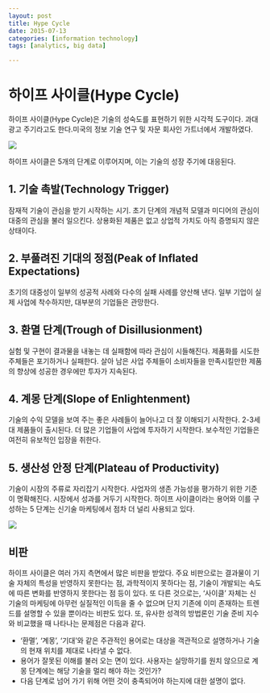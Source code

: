 ```yaml
---
layout: post
title: Hype Cycle
date: 2015-07-13
categories: [information technology]
tags: [analytics, big data]

---
```


# 하이프 사이클(Hype Cycle)

하이프 사이클(Hype Cycle)은 기술의 성숙도를 표현하기 위한 시각적 도구이다. 과대광고 주기라고도 한다.미국의 정보 기술 연구 및 자문 회사인 가트너에서 개발하였다.

![](http://sungsoo.github.com/images/559px-Gartner_Hype_Cycle.png)

하이프 사이클은 5개의 단계로 이루어지며, 이는 기술의 성장 주기에 대응된다.

## 1. 기술 촉발(Technology Trigger)	
잠재적 기술이 관심을 받기 시작하는 시기. 초기 단계의 개념적 모델과 미디어의 관심이 대중의 관심을 불러 일으킨다. 상용화된 제품은 없고 상업적 가치도 아직 증명되지 않은 상태이다.

## 2. 	부풀려진 기대의 정점(Peak of Inflated Expectations)

초기의 대중성이 일부의 성공적 사례와 다수의 실패 사례를 양산해 낸다. 일부 기업이 실제 사업에 착수하지만, 대부분의 기업들은 관망한다.

## 3. 	환멸 단계(Trough of Disillusionment)	
실험 및 구현이 결과물을 내놓는 데 실패함에 따라 관심이 시들해진다. 제품화를 시도한 주체들은 포기하거나 실패한다. 살아 남은 사업 주체들이 소비자들을 만족시킬만한 제품의 향상에 성공한 경우에만 투자가 지속된다.

## 4. 	계몽 단계(Slope of Enlightenment)	
기술의 수익 모델을 보여 주는 좋은 사례들이 늘어나고 더 잘 이해되기 시작한다. 2-3세대 제품들이 출시된다. 더 많은 기업들이 사업에 투자하기 시작한다. 보수적인 기업들은 여전히 유보적인 입장을 취한다.

## 5.	생산성 안정 단계(Plateau of Productivity)

기술이 시장의 주류로 자리잡기 시작한다. 사업자의 생존 가능성을 평가하기 위한 기준이 명확해진다. 시장에서 성과를 거두기 시작한다.
하이프 사이클이라는 용어와 이를 구성하는 5 단계는 신기술 마케팅에서 점차 더 널리 사용되고 있다.

![](http://sungsoo.github.com/images/Hype-Cycle-General.png)


## 비판

하이프 사이클은 여러 가지 측면에서 많은 비판을 받았다. 주요 비판으로는 결과물이 기술 자체의 특성을 반영하지 못한다는 점, 과학적이지 못하다는 점, 기술이 개발되는 속도에 따른 변화를 반영하지 못한다는 점 등이 있다. 또 다른 것으로는, ‘사이클’ 자체는 신기술의 마케팅에 아무런 실질적인 이득을 줄 수 없으며 단지 기존에 이미 존재하는 트렌드를 설명할 수 있을 뿐이라는 비판도 있다. 또, 유사한 성격의 방법론인 기술 준비 지수와 비교했을 때 나타나는 문제점은 다음과 같다.

* ‘환멸’, ‘계몽’, ‘기대’와 같은 주관적인 용어로는 대상을 객관적으로 설명하거나 기술의 현재 위치를 제대로 나타낼 수 없다.
* 용어가 잘못된 이해를 불러 오는 면이 있다. 사용자는 실망하기를 원치 않으므로 계몽 단계에는 해당 기술을 멀리 해야 하는 것인가?
* 다음 단계로 넘어 가기 위해 어떤 것이 충족되어야 하는지에 대한 설명이 없다.
